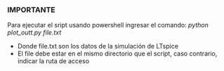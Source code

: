 ### IMPORTANTE
Para ejecutar el sript usando powershell ingresar el comando:
_python plot_outt.py file.txt_

* Donde file.txt son los datos de la simulación de LTspice
* El file debe estar en el mismo directorio que el script, caso contrario, indicar la ruta de acceso